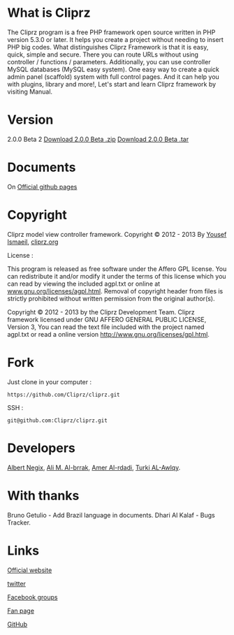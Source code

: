 What is Cliprz
==============

The Cliprz program is a free PHP framework open source written in PHP version 5.3.0 or later.
It helps you create a project without needing to insert PHP big codes.
What distinguishes Cliprz Framework is that it is easy, quick,
simple and secure. There you can route URLs without using controller / functions / parameters.
Additionally, you can use controller MySQL databases (MySQL easy system).
One easy way to create a quick admin panel (scaffold) system with full control pages.
And it can help you with plugins, library and more!,
Let's start and learn Cliprz framework by visiting Manual.

Version
=======
2.0.0 Beta 2
[Download 2.0.0 Beta .zip](https://github.com/Cliprz/cliprz/zipball/master "2.0.0 Beta 2 as zip")
[Download 2.0.0 Beta .tar](https://github.com/Cliprz/cliprz/tarball/master "2.0.0 Beta 2 as tar")

Documents
=========
On [Official github pages](http://cliprz.github.io/cliprz/ "Cliprz Official github pages")

Copyright
=========
Cliprz model view controller framework.
Copyright &copy; 2012 - 2013 By [Yousef Ismaeil](https://www.github.com/Cliprz/ "@Cliprz"), [cliprz.org](http://wwww.cliprz.org "Cliprz official website")

License :

This program is released as free software under the Affero GPL license.
You can redistribute it and/or modify it under the terms of this license which you can read by viewing the included agpl.txt or online at www.gnu.org/licenses/agpl.html.
Removal of copyright header from files is strictly prohibited without written permission from the original author(s).

Copyright &copy; 2012 - 2013 by the Cliprz Development Team.
Cliprz framework licensed under GNU AFFERO GENERAL PUBLIC LICENSE, Version 3,
You can read the text file included with the project named agpl.txt or read a online version http://www.gnu.org/licenses/gpl.html.

Fork
====

Just clone in your computer :

```code
https://github.com/Cliprz/cliprz.git
```

SSH :

```code
git@github.com:Cliprz/cliprz.git
```

Developers
==========

[Albert Negix](https://github.com/Negix "Albert Negix on Github"),
[Ali M. Al-brrak](https://github.com/alaa13212 "Ali M. Al-brrak on Github"),
[Amer Al-rdadi](https://github.com/ameralrdadi "Amer Alrdadi on Github"),
[Turki AL-Awlqy](https://github.com/turkialawlqy "Turki AL-Awlqy on Github").

With thanks
===========
Bruno Getulio - Add Brazil language in documents.
Dhari Al Kalaf - Bugs Tracker.

Links
=====

[Official website](http://cliprz.org "Cliprz Official website")

[twitter](http://twitter.com/cliprz "Cliprz on twitter")

[Facebook groups](http://www.facebook.com/groups/cliprz.org "Cliprz on Facebook groups")

[Fan page](http://www.facebook.com/CliprzFramework "Cliprz Fan page")

[GitHub](http://github.com/Cliprz/cliprz "Cliprz on GitHub")
